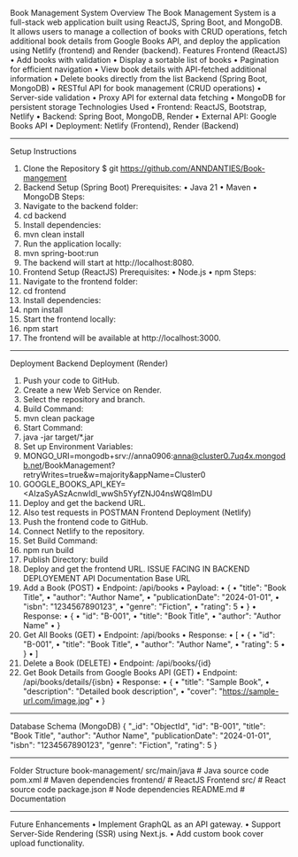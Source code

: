 Book Management System
Overview
The Book Management System is a full-stack web application built using ReactJS, Spring Boot, and MongoDB. It allows users to manage a collection of books with CRUD operations, fetch additional book details from Google Books API, and deploy the application using Netlify (frontend) and Render (backend).
Features
Frontend (ReactJS)
•	Add books with validation
•	Display a sortable list of books
•	Pagination for efficient navigation
•	View book details with API-fetched additional information
•	Delete books directly from the list
Backend (Spring Boot, MongoDB)
•	RESTful API for book management (CRUD operations)
•	Server-side validation
•	Proxy API for external data fetching
•	MongoDB for persistent storage
Technologies Used
•	Frontend: ReactJS, Bootstrap, Netlify
•	Backend: Spring Boot, MongoDB, Render
•	External API: Google Books API
•	Deployment: Netlify (Frontend), Render (Backend)
________________________________________
Setup Instructions
1. Clone the Repository
$ git  https://github.com/ANNDANTIES/Book-mangement
2. Backend Setup (Spring Boot)
Prerequisites:
•	Java 21
•	Maven
•	MongoDB
Steps:
1.	Navigate to the backend folder:
2.	cd backend
3.	Install dependencies:
4.	mvn clean install
5.	Run the application locally:
6.	mvn spring-boot:run
7.	The backend will start at http://localhost:8080.
3. Frontend Setup (ReactJS)
Prerequisites:
•	Node.js 
•	npm
Steps:
1.	Navigate to the frontend folder:
2.	cd frontend
3.	Install dependencies:
4.	npm install
5.	Start the frontend locally:
6.	npm start
7.	The frontend will be available at http://localhost:3000.
________________________________________
Deployment
Backend Deployment (Render)
1.	Push your code to GitHub.
2.	Create a new Web Service on Render.
3.	Select the repository and branch.
4.	Build Command:
5.	mvn clean package
6.	Start Command:
7.	java -jar target/*.jar
8.	Set up Environment Variables:
9.	MONGO_URI=mongodb+srv://anna0906:anna@cluster0.7uq4x.mongodb.net/BookManagement?retryWrites=true&w=majority&appName=Cluster0
10.	GOOGLE_BOOKS_API_KEY=<AIzaSyASzAcnwIdI_wwSh5YyfZNJ04nsWQ8ImDU
11.	Deploy and get the backend URL.
12.	Also test requests in POSTMAN
Frontend Deployment (Netlify)
1.	Push the frontend code to GitHub.
2.	Connect Netlify to the repository.
3.	Set Build Command:
4.	npm run build
5.	Publish Directory: build
6.	Deploy and get the frontend URL.
ISSUE FACING IN BACKEND DEPLOYEMENT
API Documentation
Base URL
1. Add a Book (POST)
•	Endpoint: /api/books
•	Payload:
•	{
•	  "title": "Book Title",
•	  "author": "Author Name",
•	  "publicationDate": "2024-01-01",
•	  "isbn": "1234567890123",
•	  "genre": "Fiction",
•	  "rating": 5
•	}
•	Response:
•	{
•	  "id": "B-001",
•	  "title": "Book Title",
•	  "author": "Author Name"
•	}
2. Get All Books (GET)
•	Endpoint: /api/books
•	Response:
•	[
•	  {
•	    "id": "B-001",
•	    "title": "Book Title",
•	    "author": "Author Name",
•	    "rating": 5
•	  }
•	]
3. Delete a Book (DELETE)
•	Endpoint: /api/books/{id}
4. Get Book Details from Google Books API (GET)
•	Endpoint: /api/books/details/{isbn}
•	Response:
•	{
•	  "title": "Sample Book",
•	  "description": "Detailed book description",
•	  "cover": "https://sample-url.com/image.jpg"
•	}
________________________________________
Database Schema (MongoDB)
{
  "_id": "ObjectId",
  "id": "B-001",
  "title": "Book Title",
  "author": "Author Name",
  "publicationDate": "2024-01-01",
  "isbn": "1234567890123",
  "genre": "Fiction",
  "rating": 5
}
________________________________________
Folder Structure
book-management/
src/main/java # Java source code
pom.xml       # Maven dependencies
frontend/         # ReactJS Frontend
  	 src/          # React source code
package.json  # Node dependencies
README.md         # Documentation
________________________________________
Future Enhancements
•	Implement GraphQL as an API gateway.
•	Support Server-Side Rendering (SSR) using Next.js.
•	Add custom book cover upload functionality.

